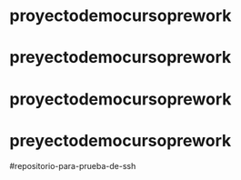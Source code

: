# proyectodemocursoprework
# preyectodemocursoprework
# proyectodemocursoprework
# preyectodemocursoprework
#repositorio-para-prueba-de-ssh
